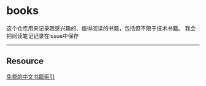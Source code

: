 # books
这个仓库用来记录我感兴趣的、值得阅读的书籍，包括但不限于技术书籍。
我会把阅读笔记记录在issue中保存

---

## Resource
[免费的中文书籍索引](https://giscafer.gitbooks.io/front-end-manual/content/recommended_books/free-programming-books.html)